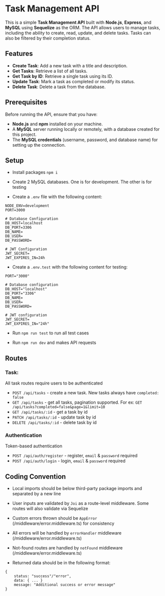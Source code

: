 # Task Management API

This is a simple **Task Management API** built with **Node.js**, **Express**, and **MySQL** using **Sequelize** as the ORM. The API allows users to manage tasks, including the ability to create, read, update, and delete tasks. Tasks can also be filtered by their completion status.

## Features

- **Create Task**: Add a new task with a title and description.
- **Get Tasks**: Retrieve a list of all tasks.
- **Get Task by ID**: Retrieve a single task using its ID.
- **Update Task**: Mark a task as completed or modify its status.
- **Delete Task**: Delete a task from the database.

## Prerequisites

Before running the API, ensure that you have:

- **Node.js** and **npm** installed on your machine.
- A **MySQL** server running locally or remotely, with a database created for this project.
- The **MySQL credentials** (username, password, and database name) for setting up the connection.

## Setup

- Install packages `npm i`

- Create 2 MySQL databases. One is for development. The other is for testing

- Create a `.env` file with the following content:

```
NODE_ENV=development
PORT=3000

# Database Configuration
DB_HOST=localhost
DB_PORT=3306
DB_NAME=
DB_USER=
DB_PASSWORD=

# JWT Configuration
JWT_SECRET=
JWT_EXPIRES_IN=24h
```

- Create a `.env.test` with the following content for testing:

```
PORT="3000"

# Database configuration
DB_HOST="localhost"
DB_PORT="3306"
DB_NAME=
DB_USER=
DB_PASSWORD=

# JWT configuration
JWT_SECRET=
JWT_EXPIRES_IN="24h"
```

- Run `npm run test` to run all test cases

- Run `npm run dev` and makes API requests

## Routes

### Task:

All task routes require users to be authenticated

- `POST /api/tasks` - create a new task. New tasks always have `completed: false`
- `GET /api/tasks` - get all tasks, pagination supported. For ex: `GET /api/tasks?completed=false&page=1&limit=10`
- `GET /api/tasks/:id` - get a task by id
- `PATCH /api/tasks/:id` - update task by id
- `DELETE /api/tasks/:id` - delete task by id

### Authentication

Token-based authentication

- `POST /api/auth/register` - register, `email` & `password` required
- `POST /api/auth/login` - login, `email` & `password` required

## Coding Convention

- Local imports should be below third-party package imports and separated by a new line

- User inputs are validated by `Joi` as a route-level middleware. Some routes will also validate via Sequelize

- Custom errors thrown should be `AppError` (/middleware/error.middleware.ts) for consistency

- All errors will be handled by `errorHandler` middleware (/middleware/error.middleware.ts)

- Not-found routes are handled by `notFound` middleware (/middleware/error.middleware.ts)

- Returned data should be in the following format:

```
{
    status: "success"/"error",
    data: { ... }
    message: "Additional success or error message"
}
```

